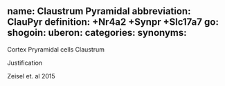 name: Claustrum Pyramidal
abbreviation: ClauPyr
definition: +Nr4a2 +Synpr +Slc17a7
go:
shogoin: 
uberon:
categories:
synonyms:
---

Cortex Pryramidal cells Claustrum

Justification

Zeisel et. al 2015
